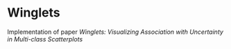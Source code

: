 # Winglets
Implementation of paper *Winglets: Visualizing Association with Uncertainty in Multi-class Scatterplots*

